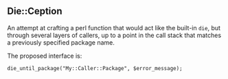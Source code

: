 Die::Ception
------------

An attempt at crafting a perl function that would act like the built-in
`die`, but through several layers of callers, up to a point in the call
stack that matches a previously specified package name.

The proposed interface is:

    die_until_package("My::Caller::Package", $error_message);
